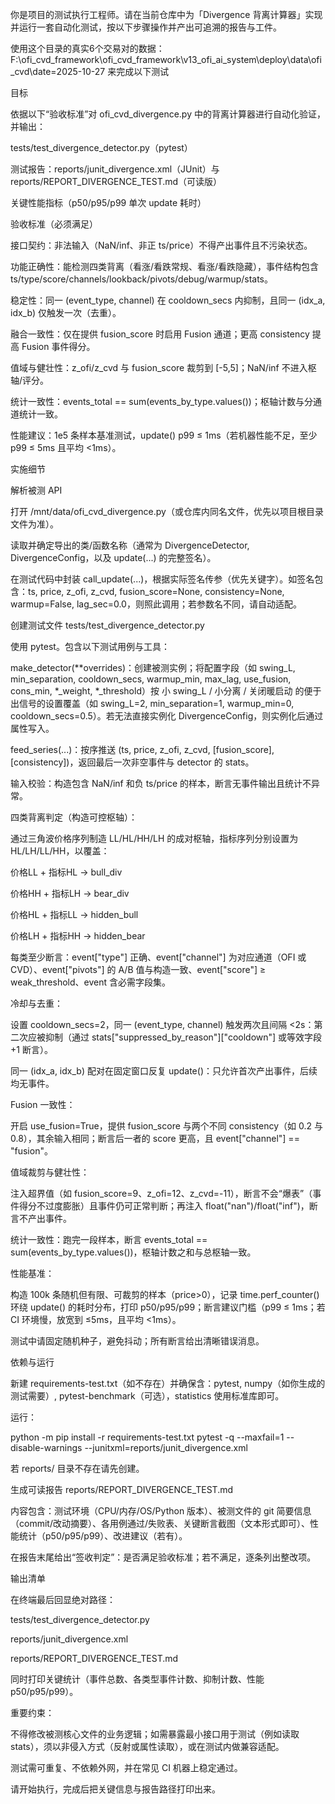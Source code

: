 你是项目的测试执行工程师。请在当前仓库中为「Divergence 背离计算器」实现并运行一套自动化测试，按以下步骤操作并产出可追溯的报告与工件。

使用这个目录的真实6个交易对的数据：F:\ofi_cvd_framework\ofi_cvd_framework\v13_ofi_ai_system\deploy\data\ofi_cvd\date=2025-10-27 来完成以下测试

目标

依据以下“验收标准”对 ofi_cvd_divergence.py 中的背离计算器进行自动化验证，并输出：

tests/test_divergence_detector.py（pytest）

测试报告：reports/junit_divergence.xml（JUnit）与 reports/REPORT_DIVERGENCE_TEST.md（可读版）

关键性能指标（p50/p95/p99 单次 update 耗时）

验收标准（必须满足）

接口契约：非法输入（NaN/inf、非正 ts/price）不得产出事件且不污染状态。

功能正确性：能检测四类背离（看涨/看跌常规、看涨/看跌隐藏），事件结构包含 ts/type/score/channels/lookback/pivots/debug/warmup/stats。

稳定性：同一 (event_type, channel) 在 cooldown_secs 内抑制，且同一 (idx_a, idx_b) 仅触发一次（去重）。

融合一致性：仅在提供 fusion_score 时启用 Fusion 通道；更高 consistency 提高 Fusion 事件得分。

值域与健壮性：z_ofi/z_cvd 与 fusion_score 裁剪到 [-5,5]；NaN/inf 不进入枢轴/评分。

统计一致性：events_total == sum(events_by_type.values())；枢轴计数与分通道统计一致。

性能建议：1e5 条样本基准测试，update() p99 ≤ 1ms（若机器性能不足，至少 p99 ≤ 5ms 且平均 <1ms）。

实施细节

解析被测 API

打开 /mnt/data/ofi_cvd_divergence.py（或仓库内同名文件，优先以项目根目录文件为准）。

读取并确定导出的类/函数名称（通常为 DivergenceDetector, DivergenceConfig，以及 update(...) 的完整签名）。

在测试代码中封装 call_update(...)，根据实际签名传参（优先关键字）。如签名包含：ts, price, z_ofi, z_cvd, fusion_score=None, consistency=None, warmup=False, lag_sec=0.0，则照此调用；若参数名不同，请自动适配。

创建测试文件 tests/test_divergence_detector.py

使用 pytest。包含以下测试用例与工具：

make_detector(**overrides)：创建被测实例；将配置字段（如 swing_L, min_separation, cooldown_secs, warmup_min, max_lag, use_fusion, cons_min, *_weight, *_threshold）按 小 swing_L / 小分离 / 关闭暖启动 的便于出信号的设置覆盖（如 swing_L=2, min_separation=1, warmup_min=0, cooldown_secs=0.5）。若无法直接实例化 DivergenceConfig，则实例化后通过属性写入。

feed_series(...)：按序推送 (ts, price, z_ofi, z_cvd, [fusion_score], [consistency])，返回最后一次非空事件与 detector 的 stats。

输入校验：构造包含 NaN/inf 和负 ts/price 的样本，断言无事件输出且统计不异常。

四类背离判定（构造可控枢轴）：

通过三角波价格序列制造 LL/HL/HH/LH 的成对枢轴，指标序列分别设置为 HL/LH/LL/HH，以覆盖：

价格LL + 指标HL → bull_div

价格HH + 指标LH → bear_div

价格HL + 指标LL → hidden_bull

价格LH + 指标HH → hidden_bear

每类至少断言：event["type"] 正确、event["channel"] 为对应通道（OFI 或 CVD）、event["pivots"] 的 A/B 值与构造一致、event["score"] ≥ weak_threshold、event 含必需字段集。

冷却与去重：

设置 cooldown_secs=2，同一 (event_type, channel) 触发两次且间隔 <2s：第二次应被抑制（通过 stats["suppressed_by_reason"]["cooldown"] 或等效字段 +1 断言）。

同一 (idx_a, idx_b) 配对在固定窗口反复 update()：只允许首次产出事件，后续均无事件。

Fusion 一致性：

开启 use_fusion=True，提供 fusion_score 与两个不同 consistency（如 0.2 与 0.8），其余输入相同；断言后一者的 score 更高，且 event["channel"] == "fusion"。

值域裁剪与健壮性：

注入超界值（如 fusion_score=9、z_ofi=12、z_cvd=-11），断言不会“爆表”（事件得分不过度膨胀）且事件仍可正常判断；再注入 float("nan")/float("inf")，断言不产出事件。

统计一致性：跑完一段样本，断言 events_total == sum(events_by_type.values())，枢轴计数之和与总枢轴一致。

性能基准：

构造 100k 条随机但有限、可裁剪的样本（price>0），记录 time.perf_counter() 环绕 update() 的耗时分布，打印 p50/p95/p99；断言建议门槛（p99 ≤ 1ms；若 CI 环境慢，放宽到 ≤5ms，且平均 <1ms）。

测试中请固定随机种子，避免抖动；所有断言给出清晰错误消息。

依赖与运行

新建 requirements-test.txt（如不存在）并确保含：pytest, numpy（如你生成的测试需要）, pytest-benchmark（可选），statistics 使用标准库即可。

运行：

python -m pip install -r requirements-test.txt
pytest -q --maxfail=1 --disable-warnings --junitxml=reports/junit_divergence.xml


若 reports/ 目录不存在请先创建。

生成可读报告 reports/REPORT_DIVERGENCE_TEST.md

内容包含：测试环境（CPU/内存/OS/Python 版本）、被测文件的 git 简要信息（commit/改动摘要）、各用例通过/失败表、关键断言截图（文本形式即可）、性能统计（p50/p95/p99）、改进建议（若有）。

在报告末尾给出“签收判定”：是否满足验收标准；若不满足，逐条列出整改项。

输出清单

在终端最后回显绝对路径：

tests/test_divergence_detector.py

reports/junit_divergence.xml

reports/REPORT_DIVERGENCE_TEST.md

同时打印关键统计（事件总数、各类型事件计数、抑制计数、性能 p50/p95/p99）。

重要约束：

不得修改被测核心文件的业务逻辑；如需暴露最小接口用于测试（例如读取 stats），须以非侵入方式（反射或属性读取），或在测试内做兼容适配。

测试需可重复、不依赖外网，并在常见 CI 机器上稳定通过。

请开始执行，完成后把关键信息与报告路径打印出来。
